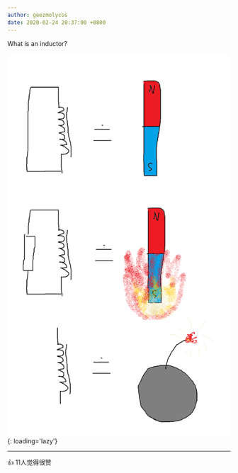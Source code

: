 ```yaml
---
author: geezmolycos
date: 2020-02-24 20:37:00 +0800
---
```


What is an inductor?

![](/assets/images/qq-zone/2020-02-24-inductor.png){: loading='lazy'}

---
👍 11人觉得很赞
